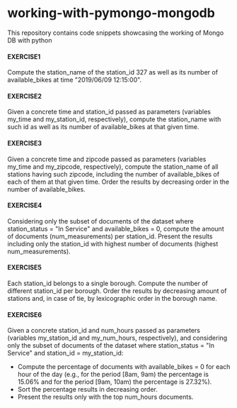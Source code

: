 # working-with-pymongo-mongodb
This repository contains code snippets showcasing the working of Mongo DB with python


#### EXERCISE1

Compute the station_name of the station_id 327 as well as its number of available_bikes at time
"2019/06/09 12:15:00".


#### EXERCISE2

Given a concrete time and station_id passed as parameters (variables my_time and my_station_id,
respectively), compute the station_name with such id as well as its number of available_bikes at that
given time.


#### EXERCISE3

Given a concrete time and zipcode passed as parameters (variables my_time and my_zipcode,
respectively), compute the station_name of all stations having such zipcode, including the number of
available_bikes of each of them at that given time. Order the results by decreasing order in the number
of available_bikes.


#### EXERCISE4

Considering only the subset of documents of the dataset where station_status = "In Service" and
available_bikes = 0, compute the amount of documents (num_measurements) per station_id. Present the
results including only the station_id with highest number of documents (highest num_measurements).


#### EXERCISE5

Each station_id belongs to a single borough. Compute the number of different station_id per borough.
Order the results by decreasing amount of stations and, in case of tie, by lexicographic order in the
borough name.


#### EXERCISE6

Given a concrete station_id and num_hours passed as parameters (variables my_station_id and
my_num_hours, respectively), and considering only the subset of documents of the dataset where
station_status = "In Service" and station_id = my_station_id:
- Compute the percentage of documents with available_bikes = 0 for each hour of the day (e.g.,
for the period [8am, 9am) the percentage is 15.06% and for the period [9am, 10am) the
percentage is 27.32%).
- Sort the percentage results in decreasing order.
- Present the results only with the top num_hours documents.

